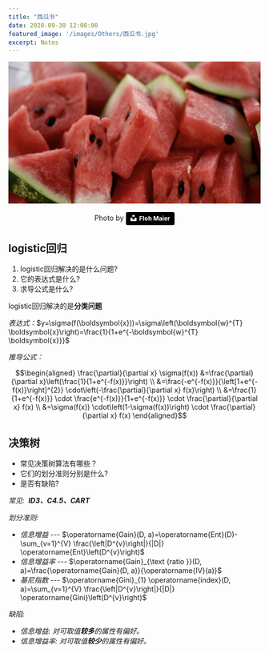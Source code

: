 ```yaml
---
title: "西瓜书"
date: 2020-09-30 12:00:00
featured_image: '/images/Others/西瓜书.jpg'
excerpt: Notes
---
```

<script src="https://cdn.mathjax.org/mathjax/latest/MathJax.js?config=TeX-AMS-MML_HTMLorMML" type="text/javascript"></script>
<script type="text/x-mathjax-config">
    MathJax.Hub.Config({
        showProcessingMessages: false,
        tex2jax: {
        skipTags: ['script', 'noscript', 'style', 'textarea', 'pre'],
        inlineMath: [['$','$']]
        }
    });
</script>

![image](/images/Others/西瓜书.jpg)
<center>Photo by <a style="background-color:black;color:white;text-decoration:none;padding:4px 6px;font-family:-apple-system, BlinkMacSystemFont, &quot;San Francisco&quot;, &quot;Helvetica Neue&quot;, Helvetica, Ubuntu, Roboto, Noto, &quot;Segoe UI&quot;, Arial, sans-serif;font-size:12px;font-weight:bold;line-height:1.2;display:inline-block;border-radius:3px" href="https://unsplash.com/photos/aFUHu9WNO3Q" target="_blank" rel="noopener noreferrer" title="Download free do whatever you want high-resolution photos from Floh Maier
"><span style="display:inline-block;padding:2px 3px"><svg xmlns="http://www.w3.org/2000/svg" style="height:12px;width:auto;position:relative;vertical-align:middle;top:-2px;fill:white" viewBox="0 0 32 32"><title>unsplash-logo</title><path d="M10 9V0h12v9H10zm12 5h10v18H0V14h10v9h12v-9z"></path></svg></span><span style="display:inline-block;padding:2px 3px">Floh Maier</span></a></center>

## logistic回归
1. logistic回归解决的是什么问题? 
2. 它的表达式是什么? 
3. 求导公式是什么?

logistic回归解决的是**分类问题** 

*表达式：*$y=\sigma(f(\boldsymbol{x}))=\sigma\left(\boldsymbol{w}^{T} \boldsymbol{x}\right)=\frac{1}{1+e^{-\boldsymbol{w}^{T} \boldsymbol{x}}}$

*推导公式：*

$$\begin{aligned} \frac{\partial}{\partial x} \sigma(f(x)) &=\frac{\partial}{\partial x}\left(\frac{1}{1+e^{-f(x)}}\right) \\ &=\frac{-e^{-f(x)}}{\left[1+e^{-f(x)}\right]^{2}} \cdot\left(-\frac{\partial}{\partial x} f(x)\right) \\ &=\frac{1}{1+e^{-f(x)}} \cdot \frac{e^{-f(x)}}{1+e^{-f(x)}} \cdot \frac{\partial}{\partial x} f(x) \\ &=\sigma(f(x)) \cdot\left(1-\sigma(f(x))\right) \cdot \frac{\partial}{\partial x} f(x) \end{aligned}$$

## 决策树
* 常见决策树算法有哪些？
* 它们的划分准则分别是什么?
* 是否有缺陷?

*常见: &nbsp;**ID3、C4.5、CART***

*划分准则:* 
* *信息增益 ---* 
  $\operatorname{Gain}(D, a)=\operatorname{Ent}(D)-\sum_{v=1}^{V} \frac{\left|D^{v}\right|}{|D|} \operatorname{Ent}\left(D^{v}\right)$
* *信息增益率 ---* 
  $\operatorname{Gain}_{\text {ratio }}(D, a)=\frac{\operatorname{Gain}(D, a)}{\operatorname{IV}(a)}$
* *基尼指数 ---* $\operatorname{Gini}_{1} \operatorname{index}(D, a)=\sum_{v=1}^{V} \frac{\left|D^{v}\right|}{|D|} \operatorname{Gini}\left(D^{v}\right)$


*缺陷:*
* *信息增益: 对可取值**较多**的属性有偏好。*
* *信息增益率: 对可取值**较少**的属性有偏好。*

